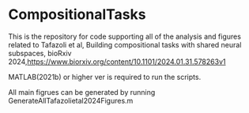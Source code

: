 # CompositionalTasks
This is the repository for code supporting all of the analysis and figures related to Tafazoli et al, Building compositional tasks with shared neural subspaces, bioRxiv 2024,https://www.biorxiv.org/content/10.1101/2024.01.31.578263v1

MATLAB(2021b) or higher ver is required to run the scripts. 

All main figrues can be generated by running GenerateAllTafazolietal2024Figures.m
